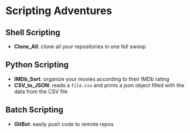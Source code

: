 # Scripting Adventures

## Shell Scripting

- **Clone_All**: clone all your repositories in one fell swoop

## Python Scripting

- **IMDb_Sort**: organize your movies according to their IMDb rating
- **CSV_to_JSON**: reads a `file.csv` and prints a json object filled with the data from the CSV file

## Batch Scripting

- **GitBot**: easily push code to remote repos
